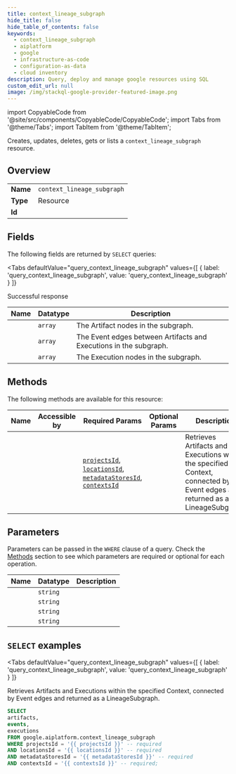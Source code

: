 ```yaml
--- 
title: context_lineage_subgraph
hide_title: false
hide_table_of_contents: false
keywords:
  - context_lineage_subgraph
  - aiplatform
  - google
  - infrastructure-as-code
  - configuration-as-data
  - cloud inventory
description: Query, deploy and manage google resources using SQL
custom_edit_url: null
image: /img/stackql-google-provider-featured-image.png
---
```


import CopyableCode from '@site/src/components/CopyableCode/CopyableCode';
import Tabs from '@theme/Tabs';
import TabItem from '@theme/TabItem';

Creates, updates, deletes, gets or lists a <code>context_lineage_subgraph</code> resource.

## Overview
<table><tbody>
<tr><td><b>Name</b></td><td><code>context_lineage_subgraph</code></td></tr>
<tr><td><b>Type</b></td><td>Resource</td></tr>
<tr><td><b>Id</b></td><td><CopyableCode code="google.aiplatform.context_lineage_subgraph" /></td></tr>
</tbody></table>

## Fields

The following fields are returned by `SELECT` queries:

<Tabs
    defaultValue="query_context_lineage_subgraph"
    values={[
        { label: 'query_context_lineage_subgraph', value: 'query_context_lineage_subgraph' }
    ]}
>
<TabItem value="query_context_lineage_subgraph">

Successful response

<table>
<thead>
    <tr>
    <th>Name</th>
    <th>Datatype</th>
    <th>Description</th>
    </tr>
</thead>
<tbody>
<tr>
    <td><CopyableCode code="artifacts" /></td>
    <td><code>array</code></td>
    <td>The Artifact nodes in the subgraph.</td>
</tr>
<tr>
    <td><CopyableCode code="events" /></td>
    <td><code>array</code></td>
    <td>The Event edges between Artifacts and Executions in the subgraph.</td>
</tr>
<tr>
    <td><CopyableCode code="executions" /></td>
    <td><code>array</code></td>
    <td>The Execution nodes in the subgraph.</td>
</tr>
</tbody>
</table>
</TabItem>
</Tabs>

## Methods

The following methods are available for this resource:

<table>
<thead>
    <tr>
    <th>Name</th>
    <th>Accessible by</th>
    <th>Required Params</th>
    <th>Optional Params</th>
    <th>Description</th>
    </tr>
</thead>
<tbody>
<tr>
    <td><a href="#query_context_lineage_subgraph"><CopyableCode code="query_context_lineage_subgraph" /></a></td>
    <td><CopyableCode code="select" /></td>
    <td><a href="#parameter-projectsId"><code>projectsId</code></a>, <a href="#parameter-locationsId"><code>locationsId</code></a>, <a href="#parameter-metadataStoresId"><code>metadataStoresId</code></a>, <a href="#parameter-contextsId"><code>contextsId</code></a></td>
    <td></td>
    <td>Retrieves Artifacts and Executions within the specified Context, connected by Event edges and returned as a LineageSubgraph.</td>
</tr>
</tbody>
</table>

## Parameters

Parameters can be passed in the `WHERE` clause of a query. Check the [Methods](#methods) section to see which parameters are required or optional for each operation.

<table>
<thead>
    <tr>
    <th>Name</th>
    <th>Datatype</th>
    <th>Description</th>
    </tr>
</thead>
<tbody>
<tr id="parameter-contextsId">
    <td><CopyableCode code="contextsId" /></td>
    <td><code>string</code></td>
    <td></td>
</tr>
<tr id="parameter-locationsId">
    <td><CopyableCode code="locationsId" /></td>
    <td><code>string</code></td>
    <td></td>
</tr>
<tr id="parameter-metadataStoresId">
    <td><CopyableCode code="metadataStoresId" /></td>
    <td><code>string</code></td>
    <td></td>
</tr>
<tr id="parameter-projectsId">
    <td><CopyableCode code="projectsId" /></td>
    <td><code>string</code></td>
    <td></td>
</tr>
</tbody>
</table>

## `SELECT` examples

<Tabs
    defaultValue="query_context_lineage_subgraph"
    values={[
        { label: 'query_context_lineage_subgraph', value: 'query_context_lineage_subgraph' }
    ]}
>
<TabItem value="query_context_lineage_subgraph">

Retrieves Artifacts and Executions within the specified Context, connected by Event edges and returned as a LineageSubgraph.

```sql
SELECT
artifacts,
events,
executions
FROM google.aiplatform.context_lineage_subgraph
WHERE projectsId = '{{ projectsId }}' -- required
AND locationsId = '{{ locationsId }}' -- required
AND metadataStoresId = '{{ metadataStoresId }}' -- required
AND contextsId = '{{ contextsId }}' -- required;
```
</TabItem>
</Tabs>
